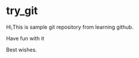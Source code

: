 try_git
=======
Hi,This is sample git repository from learning github.

Have fun with it 

Best wishes.
